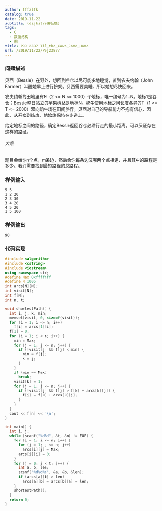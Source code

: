 ```yaml
---
author: fffzlfk
catalog: true
date: 2019-11-22
subtitle: (dijkstra模板题)
tags:
  - C
  - 数据结构
  - 图
title: POJ-2387-Til_the_Cows_Come_Home
url: /2019/11/22/Poj2387/
---
```



### 问题描述
贝西（Bessie）在野外，想回到谷仓以尽可能多地睡觉，直到农夫约翰（John Farmer）叫醒她早上进行挤奶。贝西需要美睡，所以她想尽快回来。

农夫约翰的田地里有N（2 <= N <= 1000）个地标，唯一编号为1..N。地标1是谷仓；Bessie整日站立的苹果树丛是地标N。奶牛使用地标之间长度各异的T（1 <= T <= 2000）双向奶牛场在田间旅行。贝西对自己的导航能力不抱有信心，因此，从开始到结束，她始终保持在步道上。

给定地标之间的路径，确定Bessie返回谷仓必须行走的最小距离。可以保证存在这样的路经。
###### 大意
题目会给你n个点，m条边，然后给你每条边又哪两个点相连，并且其中的路程是多少。我们需要找到最短路径的总路程。

### 样例输入
```
5 5
1 2 20
2 3 30
3 4 20
4 5 20
1 5 100
```
### 样例输出
```
90
```

### 代码实现
```cpp
#include <algorithm>
#include <cstring>
#include <iostream>
using namespace std;
#define Max 0xfffffff
#define N 1005
int arcs[N][N];
int visit[N];
int f[N];
int n, t;

void shortestPath() {
  int i, j, k, min;
  memset(visit, 0, sizeof(visit));
  for (i = 1; i <= n; i++)
    f[i] = arcs[1][i];
  f[1] = 0;
  for (i = 1; i < n; i++) {
    min = Max;
    for (j = 1; j <= n; j++) {
      if (!visit[j] && f[j] < min) {
        min = f[j];
        k = j;
      }
    }
    if (min == Max)
      break;
    visit[k] = 1;
    for (j = 1; j <= n; j++) {
      if (!visit[j] && f[j] > f[k] + arcs[k][j]) {
        f[j] = f[k] + arcs[k][j];
      }
    }
  }
  cout << f[n] << '\n';
}

int main() {
  int i, j;
  while (scanf("%d%d", &t, &n) != EOF) {
    for (i = 1; i <= n; i++) {
      for (j = 1; j <= n; j++)
        arcs[i][j] = Max;
      arcs[i][i] = 0;
    }
    for (j = 0; j < t; j++) {
      int a, b, len;
      scanf("%d%d%d", &a, &b, &len);
      if (arcs[a][b] > len)
        arcs[a][b] = arcs[b][a] = len;
    }
    shortestPath();
  }
  return 0;
}
```
